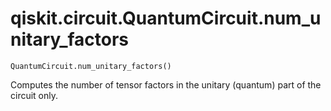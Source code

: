 # qiskit.circuit.QuantumCircuit.num\_unitary\_factors

`QuantumCircuit.num_unitary_factors()`

Computes the number of tensor factors in the unitary (quantum) part of the circuit only.
